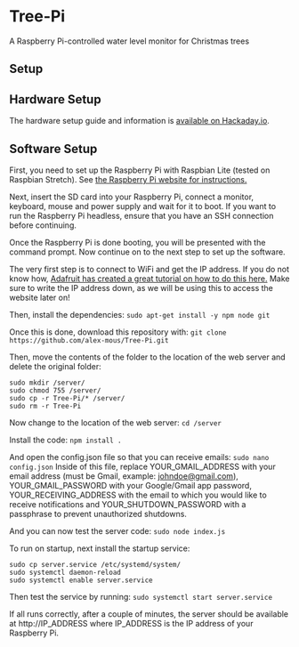 # Tree-Pi
A Raspberry Pi-controlled water level monitor for Christmas trees

## Setup
## Hardware Setup
The hardware setup guide and information is <a href="https://hackaday.io/project/176144-tree-pi-raspberry-pi-christmas-tree-monitor">available on Hackaday.io</a>.

## Software Setup
First, you need to set up the Raspberry Pi with Raspbian Lite (tested on Raspbian Stretch). See <a href="https://www.raspberrypi.org/documentation/installation/installing-images/README.md">the Raspberry Pi website for instructions.</a> 

Next, insert the SD card into your Raspberry Pi, connect a monitor, keyboard, mouse and power supply and wait for it to boot.
If you want to run the Raspberry Pi headless, ensure that you have an SSH connection before continuing.

Once the Raspberry Pi is done booting, you will be presented with the command prompt. Now continue on to the next step to set up the software.

The very first step is to connect to WiFi and get the IP address. If you do not know how, <a href="https://learn.adafruit.com/adafruits-raspberry-pi-lesson-3-network-setup/setting-up-wifi-with-raspi-config-easy">Adafruit has created a great tutorial on how to do this here.</a> Make sure to write the IP address down, as we will be using this to access the website later on!

Then, install the dependencies:
  `sudo apt-get install -y npm node git`

Once this is done, download this repository with:
  `git clone https://github.com/alex-mous/Tree-Pi.git`
  
Then, move the contents of the folder to the location of the web server and delete the original folder:
```
sudo mkdir /server/
sudo chmod 755 /server/
sudo cp -r Tree-Pi/* /server/
sudo rm -r Tree-Pi
```

Now change to the location of the web server:
  `cd /server`

Install the code:
  `npm install .`

And open the config.json file so that you can receive emails:
  `sudo nano config.json`
  Inside of this file, replace YOUR_GMAIL_ADDRESS with your email address (must be Gmail, example: johndoe@gmail.com), YOUR_GMAIL_PASSWORD with your Google/Gmail app password, 
  YOUR_RECEIVING_ADDRESS with the email to which you would like to receive notifications and YOUR_SHUTDOWN_PASSWORD with a passphrase to prevent unauthorized shutdowns.

And you can now test the server code:
  `sudo node index.js`

To run on startup, next install the startup service:
```
sudo cp server.service /etc/systemd/system/
sudo systemctl daemon-reload
sudo systemctl enable server.service
```

Then test the service by running:
  `sudo systemctl start server.service`
  
If all runs correctly, after a couple of minutes, the server should be available at http://IP_ADDRESS where IP_ADDRESS is the IP address of your Raspberry Pi.
